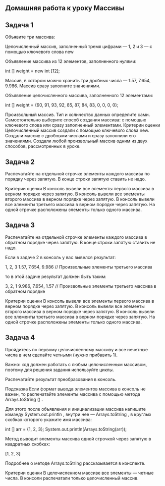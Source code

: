 ## Домашняя работа к уроку Массивы
## Задача 1
Объявите три массива:

Целочисленный массив, заполненный тремя цифрами — 1, 2 и 3 — с помощью ключевого слова 
new
 
Объявление массива из 12 элементов, заполненного нулями:

int [] weight = new int [12];


Массив, в котором можно хранить три дробных числа — 1.57, 7.654, 9.986. Массив сразу заполните значениями.

 
Объявление целочисленного массива, заполненного 12 элементами:

int [] weight = {90, 91, 93, 92, 85, 87, 84, 83, 0, 0, 0, 0};


Произвольный массив. Тип и количество данных определите сами. Самостоятельно выберите способ создания массива: с помощью ключевого слова или сразу заполненный элементами.
Критерии оценки
Целочисленный массив создали с помощью ключевого слова new.
Создали массив с дробными числами и сразу заполнили его значениями.
Создали любой произвольный массив одним из двух способов, рассмотренных в уроке.

## Задача 2
Распечатайте на отдельной строчке элементы каждого массива по порядку через запятую. В конце строки запятую ставить не надо.


Критерии оценки
В консоль вывели все элементы первого массива в верном порядке через запятую.
В консоль вывели все элементы второго массива в верном порядке через запятую.
В консоль вывели все элементы третьего массива в верном порядке через запятую.
На одной строчке расположены элементы только одного массива.

## Задача 3
Распечатайте на отдельной строчке элементы каждого массива в обратном порядке через запятую. В конце строки запятую ставить не надо.

Если в задаче 2 в консоль у вас вывелся результат:

1, 2, 3
1.57, 7.654, 9.986
// Произвольные элементы третьего массива

то в этой задаче результат должен быть таким:

3, 2, 1
9.986, 7.654, 1.57
// Произвольные элементы третьего массива в обратном порядке


Критерии оценки
В консоль вывели все элементы первого массива в верном порядке через запятую.
В консоль вывели все элементы второго массива в верном порядке через запятую.
В консоль вывели все элементы третьего массива в верном порядке через запятую.
На одной строчке расположены элементы только одного массива.

## Задача 4
Пройдитесь по первому целочисленному массиву и все нечетные числа в нем сделайте четными (нужно прибавить 1).

Важно: код должен работать с любым целочисленным массивом, поэтому для решения задания используйте циклы.

Распечатайте результат преобразования в консоль.


Подсказка
Если формат вывода элементов массива в консоль не важен, то распечатайте элементы массива с помощью метода 
Arrays.toString ()
.

Для этого после объявления и инициализации массива напишите команду 
System.out.println
, внутри нее — 
Arrays.toString
, в круглых скобках которого укажите имя массива:

int [] arr = {1, 2, 3};
System.out.println(Arrays.toString(arr));

Метод выводит элементы массива одной строчкой через запятую в квадратных скобках:

[1, 2, 3]

Подробнее о методе 
Arrays.toString
 рассказывается в конспекте.

Критерии оценки
В целочисленном массиве все элементы — четные числа.
В консоли распечатали только целочисленный массив.
